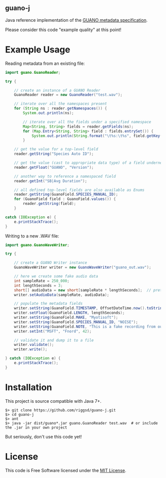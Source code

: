 guano-j
-------

Java reference implementation of the [GUANO metadata specification](http://guano-md.org).

Please consider this code "example quality" at this point!


Example Usage
=============

Reading metadata from an existing file:

```java
import guano.GuanoReader;

try {

    // create an instance of a GUANO Reader
    GuanoReader reader = new GuanoReader("test.wav");

    // iterate over all the namespaces present
    for (String ns : reader.getNamespaces()) {
        System.out.println(ns);

        // iterate over all the fields under a specified namespace
        Map<String, String> fields = reader.getFields(ns);
        for (Map.Entry<String, String> field : fields.entrySet()) {
            System.out.println(String.format("\t%s:\t%s", field.getKey(), field.getValue()));
        }

    // get the value for a top-level field
    reader.getString("Species Auto ID");

    // get the value (cast to appropriate data type) of a field underneath a namespace
    reader.getFloat("GUANO", "Version");

    // another way to reference a namespaced field
    reader.getInt("SB|Avg Duration");

    // all defined top-level fields are also available as Enums
    reader.getString(GuanoField.SPECIES_MANUAL_ID);
    for (GuanoField field : GuanoField.values()) {
        reader.getString(field);
    }

catch (IOException e) {
    e.printStackTrace();
}
```

Writing to a new .WAV file:

```java
import guano.GuanoWaveWriter;

try {

    // create a GUANO Writer instance
    GuanoWaveWriter writer = new GuanoWaveWriter("guano_out.wav");

    // here we create some fake audio data
    int sampleRate = 250_000;
    int lengthSeconds = 3;
    short[] audioData = new short[sampleRate * lengthSeconds];  // pretend this is real audio data
    writer.setAudioData(sampleRate, audioData);

    // populate the metadata fields
    writer.setString(GuanoField.TIMESTAMP, OffsetDateTime.now().toString());  // `Timestamp` is required!
    writer.setFloat(GuanoField.LENGTH, lengthSeconds);
    writer.setString(GuanoField.MAKE, "Myotisoft");
    writer.setString(GuanoField.SPECIES_MANUAL_ID, "NOISE");
    writer.setString(GuanoField.NOTE, "This is a fake recording from our GUANO Writer test.\\nA new Line!\\nAnd another.");
    writer.setInt("MSFT", "Fnord", 42);

    // validate it and dump it to a file
    writer.validate();
    writer.write();

} catch (IOException e) {
    e.printStackTrace();
}
```

Installation
============

This project is source compatible with Java 7+.

    $> git clone https://github.com/riggsd/guano-j.git
    $> cd guano-j
    $> ant
    $> java -jar dist/guano*.jar guano.GuanoReader test.wav  # or include the .jar in your own project

But seriously, don't use this code yet!


License
=======

This code is Free Software licensed under the [MIT License](LICENSE).